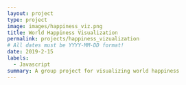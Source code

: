 ```yaml
---
layout: project
type: project
image: images/happiness_viz.png
title: World Happiness Visualization
permalink: projects/happiness_vizualization
# All dates must be YYYY-MM-DD format!
date: 2019-2-15
labels:
  - Javascript
summary: A group project for visualizing world happiness
---
```



